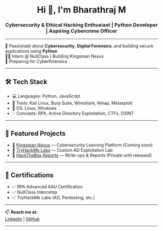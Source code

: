 <h1 align="center">Hi 👋, I'm Bharathraj M</h1>
<h3 align="center">Cybersecurity & Ethical Hacking Enthusiast | Python Developer | Aspiring Cybercrime Officer</h3>

---

🔐 Passionate about **Cybersecurity**, **Digital Forensics**, and building secure applications using **Python**  
👨‍💻 Intern @ NullClass | Building Kingsman Nexus  
🎯 Preparing for Cyberforensics 

---

## 🛠️ Tech Stack
- 💻 Languages: Python, JavaScript
- 🧰 Tools: Kali Linux, Burp Suite, Wireshark, Nmap, Metasploit
- 🐧 OS: Linux, Windows
- 💡 Concepts: RPA, Active Directory Exploitation, CTFs, OSINT

---

## 📂 Featured Projects
- 🔹 [Kingsman Nexus](#) — Cybersecurity Learning Platform (Coming soon)
- 🔹 [TryHackMe Labs](#) — Custom AD Exploitation Lab
- 🔹 [HackTheBox Reports](#) — Write-ups & Reports (Private until released)

---

## 📜 Certifications
- ✅ RPA Advanced AAU Certification  
- ✅ NullClass Internship  
- ✅ TryHackMe Labs (AD, Pentesting, etc.)

---

📫 **Reach me at**:  
[LinkedIn](https://linkedin.com/in/bharathraj-m-34a867245) | [GitHub](https://github.com/Bharathraj721)

---
